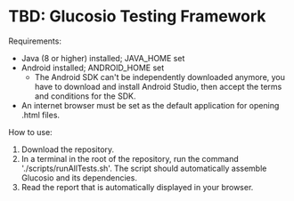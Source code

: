 # TBD: Glucosio Testing Framework

Requirements:
- Java (8 or higher) installed; JAVA_HOME set
- Android installed; ANDROID_HOME set
  - The Android SDK can't be independently downloaded anymore, you have to download and install Android Studio, then accept the terms and conditions for the SDK.
- An internet browser must be set as the default application for opening .html files.

How to use:
1. Download the repository.
2. In a terminal in the root of the repository, run the command './scripts/runAllTests.sh'. The script should automatically assemble Glucosio and its dependencies.
3. Read the report that is automatically displayed in your browser.

